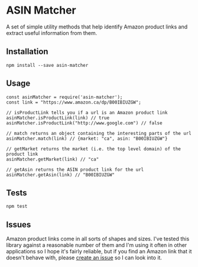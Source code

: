 # ASIN Matcher

A set of simple utility methods that help identify Amazon product links and extract useful information from them.

## Installation

    npm install --save asin-matcher

## Usage

    const asinMatcher = require('asin-matcher');
    const link = "https://www.amazon.ca/dp/B00IBIUZGW";

    // isProductLink tells you if a url is an Amazon product link
    asinMatcher.isProductLink(link) // true
    asinMatcher.isProductLink("http://www.google.com") // false

    // match returns an object containing the interesting parts of the url
    asinMatcher.match(link) // {market: "ca", asin: "B00IBIUZGW"}

    // getMarket returns the market (i.e. the top level domain) of the product link
    asinMatcher.getMarket(link) // "ca"

    // getAsin returns the ASIN product link for the url
    asinMatcher.getAsin(link) // "B00IBIUZGW"

## Tests

    npm test

## Issues

Amazon product links come in all sorts of shapes and sizes. I've tested this library against a reasonable number of them and I'm using it often in other applications so I hope it's fairly reliable, but if you find an Amazon link that it doesn't behave with, please [create an issue](https://github.com/timbarclay/asin-matcher/issues) so I can look into it.